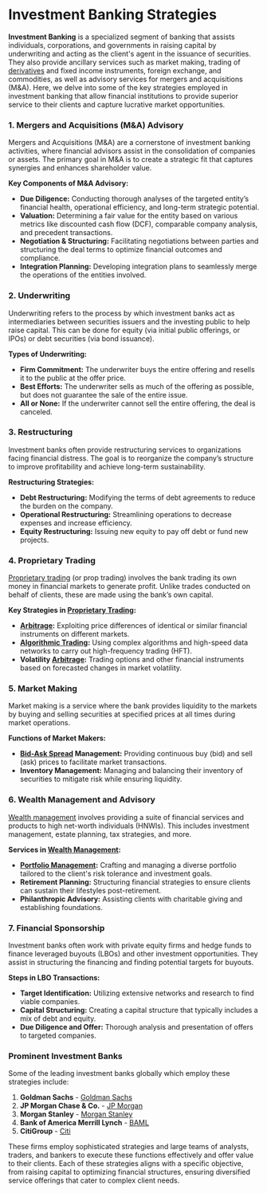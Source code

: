 # Investment Banking Strategies

**Investment Banking** is a specialized segment of banking that assists individuals, corporations, and governments in raising capital by underwriting and acting as the client's agent in the issuance of securities. They also provide ancillary services such as market making, trading of [derivatives](../d/derivatives.md) and fixed income instruments, foreign exchange, and commodities, as well as advisory services for mergers and acquisitions (M&A). Here, we delve into some of the key strategies employed in investment banking that allow financial institutions to provide superior service to their clients and capture lucrative market opportunities.

### 1. Mergers and Acquisitions (M&A) Advisory

Mergers and Acquisitions (M&A) are a cornerstone of investment banking activities, where financial advisors assist in the consolidation of companies or assets. The primary goal in M&A is to create a strategic fit that captures synergies and enhances shareholder value.

**Key Components of M&A Advisory:**
- **Due Diligence:** Conducting thorough analyses of the targeted entity’s financial health, operational efficiency, and long-term strategic potential.
- **Valuation:** Determining a fair value for the entity based on various metrics like discounted cash flow (DCF), comparable company analysis, and precedent transactions.
- **Negotiation & Structuring:** Facilitating negotiations between parties and structuring the deal terms to optimize financial outcomes and compliance.
- **Integration Planning:** Developing integration plans to seamlessly merge the operations of the entities involved.

### 2. Underwriting

Underwriting refers to the process by which investment banks act as intermediaries between securities issuers and the investing public to help raise capital. This can be done for equity (via initial public offerings, or IPOs) or debt securities (via bond issuance).

**Types of Underwriting:**
- **Firm Commitment:** The underwriter buys the entire offering and resells it to the public at the offer price.
- **Best Efforts:** The underwriter sells as much of the offering as possible, but does not guarantee the sale of the entire issue.
- **All or None:** If the underwriter cannot sell the entire offering, the deal is canceled.

### 3. Restructuring

Investment banks often provide restructuring services to organizations facing financial distress. The goal is to reorganize the company’s structure to improve profitability and achieve long-term sustainability.

**Restructuring Strategies:**
- **Debt Restructuring:** Modifying the terms of debt agreements to reduce the burden on the company.
- **Operational Restructuring:** Streamlining operations to decrease expenses and increase efficiency.
- **Equity Restructuring:** Issuing new equity to pay off debt or fund new projects.

### 4. Proprietary Trading

[Proprietary trading](../p/proprietary_trading.md) (or prop trading) involves the bank trading its own money in financial markets to generate profit. Unlike trades conducted on behalf of clients, these are made using the bank’s own capital.

**Key Strategies in [Proprietary Trading](../p/proprietary_trading.md):**
- **[Arbitrage](../a/arbitrage.md):** Exploiting price differences of identical or similar financial instruments on different markets.
- **[Algorithmic Trading](../a/algorithmic_trading.md):** Using complex algorithms and high-speed data networks to carry out high-frequency trading (HFT).
- **Volatility [Arbitrage](../a/arbitrage.md):** Trading options and other financial instruments based on forecasted changes in market volatility.

### 5. Market Making

Market making is a service where the bank provides liquidity to the markets by buying and selling securities at specified prices at all times during market operations.

**Functions of Market Makers:**
- **[Bid-Ask Spread](../b/bid-ask_spread.md) Management:** Providing continuous buy (bid) and sell (ask) prices to facilitate market transactions.
- **Inventory Management:** Managing and balancing their inventory of securities to mitigate risk while ensuring liquidity.

### 6. Wealth Management and Advisory

[Wealth management](../w/wealth_management.md) involves providing a suite of financial services and products to high net-worth individuals (HNWIs). This includes investment management, estate planning, tax strategies, and more.

**Services in [Wealth Management](../w/wealth_management.md):**
- **[Portfolio Management](../p/portfolio_management.md):** Crafting and managing a diverse portfolio tailored to the client's risk tolerance and investment goals.
- **Retirement Planning:** Structuring financial strategies to ensure clients can sustain their lifestyles post-retirement.
- **Philanthropic Advisory:** Assisting clients with charitable giving and establishing foundations.

### 7. Financial Sponsorship

Investment banks often work with private equity firms and hedge funds to finance leveraged buyouts (LBOs) and other investment opportunities. They assist in structuring the financing and finding potential targets for buyouts.

**Steps in LBO Transactions:**
- **Target Identification:** Utilizing extensive networks and research to find viable companies.
- **Capital Structuring:** Creating a capital structure that typically includes a mix of debt and equity.
- **Due Diligence and Offer:** Thorough analysis and presentation of offers to targeted companies.

### Prominent Investment Banks

Some of the leading investment banks globally which employ these strategies include:

1. **Goldman Sachs** - [Goldman Sachs](https://www.goldmansachs.com/)
2. **JP Morgan Chase & Co.** - [JP Morgan](https://www.jpmorganchase.com/)
3. **Morgan Stanley** - [Morgan Stanley](https://www.morganstanley.com/)
4. **Bank of America Merrill Lynch** - [BAML](https://www.bankofamerica.com/)
5. **CitiGroup** - [Citi](https://www.citigroup.com/)

These firms employ sophisticated strategies and large teams of analysts, traders, and bankers to execute these functions effectively and offer value to their clients. Each of these strategies aligns with a specific objective, from raising capital to optimizing financial structures, ensuring diversified service offerings that cater to complex client needs.
